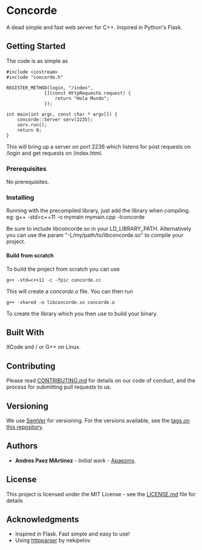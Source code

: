 # Concorde

A dead simple and fast web server for C++. Inspired in Python's Flask.

## Getting Started

The code is as simple as
```
#include <iostream>
#include "concorde.h"

REGISTER_METHOD(login, "/index",
              [](const HttpRequest& request) {
                  return "Hola Mundo";
              });

int main(int argc, const char * argv[]) {
    concorde::Server serv(2235);
    serv.run();
    return 0;
}

```

This will bring up a server on port 2236 which listens for post requests on /login and get requests on /index.html.

### Prerequisites

No prerequisites.

### Installing

Running with the precompiled library, just add the library when compiling.
eg: g++ -std=c++11 -o mymain mymain.cpp -lconcorde

Be sure to include libconcorde.so in your LD_LIBRARY_PATH. Alternatively you can use the param "-L/my/path/to/libconcorde.so"
to compile your project.

#### Build from scratch

To build the project from scratch you can use
```
g++ -std=c++11 -c -fpic concorde.cc
```

This will create a *concorde.o* file. You can then run

```
g++ -shared -o libconcorde.so concorde.o
```

To create the library which you then use to build your binary.

## Built With

XCode and / or G++ on Linux.

## Contributing

Please read [CONTRIBUTING.md](https://gist.github.com/PurpleBooth/b24679402957c63ec426) for details on our code of conduct, and the process for submitting pull requests to us.

## Versioning

We use [SemVer](http://semver.org/) for versioning. For the versions available, see the [tags on this repository](https://github.com/your/project/tags). 

## Authors

* **Andres Paez MArtinez** - *Initial work* - [Apaezmx](https://github.com/Apaezmx).

## License

This project is licensed under the MIT License - see the [LICENSE.md](LICENSE.md) file for details

## Acknowledgments

* Inspired in Flask. Fast simple and easy to use!
* Using [httpparser](https://github.com/nekipelov/httpparser) by nekipelov 

